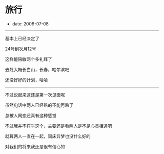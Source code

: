 # 旅行

- date: 2008-07-08

--------------------------


基本上已经决定了

24号到次月12号

这样能陪敏两个多礼拜了

去处大概长白山，长春，哈尔滨吧

还没好好的计划，哈哈

------------------------------------------

不过说起来这还是第一次见面呢

虽然电话中两人已经熟的不能再熟了

总被人网恋还真有这种感觉

不过我并不在乎这个，主要还是看两人是不是心灵相通吧

就算两人一直在一起，同床异梦也没什么好的

对我们的将来我还是很有信心的
